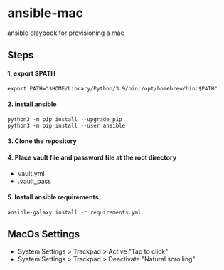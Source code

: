 # ansible-mac
ansible playbook for provisioning a mac

## Steps

#### 1. export $PATH
```
export PATH="$HOME/Library/Python/3.9/bin:/opt/homebrew/bin:$PATH"
````

#### 2. install ansible
```
python3 -m pip install --upgrade pip
python3 -m pip install --user ansible
````

#### 3. Clone the repository

#### 4. Place vault file and password file at the root directory
- vault.yml
- .vault_pass

#### 5. Install ansible requirements
```
ansible-galaxy install -r requirements.yml
```

## MacOs Settings
- System Settings > Trackpad > Active "Tap to click"
- System Settings > Trackpad > Deactivate "Natural scrolling"